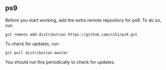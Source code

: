 
## ps9




Before you start working, add the extra remote repository for ps9. To do so, run:

`git remote add distribution https://github.com/cs51/ps9.git`

To check for updates, run:

`git pull distribution master`

You should run this periodically to check for updates.

